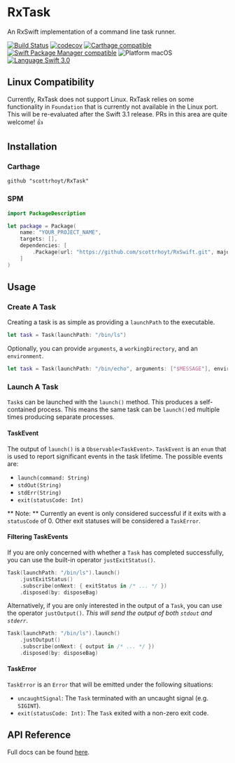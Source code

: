 # RxTask
An RxSwift implementation of a command line task runner.

[![Build Status](https://travis-ci.org/scottrhoyt/RxTask.svg?branch=master)](https://travis-ci.org/scottrhoyt/RxTask)
[![codecov](https://codecov.io/gh/scottrhoyt/RxTask/branch/master/graph/badge.svg)](https://codecov.io/gh/scottrhoyt/RxTask)
[![Carthage compatible](https://img.shields.io/badge/Carthage-compatible-4BC51D.svg?style=flat)](https://github.com/Carthage/Carthage)
[![Swift Package Manager compatible](https://img.shields.io/badge/Swift%20Package%20Manager-compatible-brightgreen.svg)](https://github.com/apple/swift-package-manager)
![Platform macOS](https://img.shields.io/badge/Platform-macOS-blue.svg)
[![Language Swift 3.0](https://img.shields.io/badge/Language-Swift%203.0-orange.svg)](https://swift.org)

## Linux Compatibility

Currently, RxTask does not support Linux. RxTask relies on some functionality
in `Foundation` that is currently not available in the Linux port. This will be
re-evaluated after the Swift 3.1 release. PRs in this area are quite welcome! 👍

## Installation

### Carthage

```shell
github "scottrhoyt/RxTask"
```

### SPM

```swift
import PackageDescription

let package = Package(
    name: "YOUR_PROJECT_NAME",
    targets: [],
    dependencies: [
        .Package(url: "https://github.com/scottrhoyt/RxSwift.git", majorVersion: 0)
    ]
)
```

## Usage

### Create A Task

Creating a task is as simple as providing a `launchPath` to the executable.

```swift
let task = Task(launchPath: "/bin/ls")
```

Optionally, you can provide `arguments`, a `workingDirectory`, and an
`environment`.

```swift
let task = Task(launchPath: "/bin/echo", arguments: ["$MESSAGE"], environment: ["MESSAGE": "Hello World!"])
```

### Launch A Task

`Task`s can be launched with the `launch()` method. This produces a
self-contained process. This means the same task can be `launch()`ed multiple
times producing separate processes.

#### TaskEvent

The output of `launch()` is a `Observable<TaskEvent>`. `TaskEvent` is an `enum`
that is used to report significant events in the task lifetime. The possible
events are:

* `launch(command: String)`
* `stdOut(String)`
* `stdErr(String)`
* `exit(statusCode: Int)`

** Note: ** Currently an event is only considered successful if it exits with a
`statusCode` of 0. Other exit statuses will be considered a `TaskError`.

#### Filtering TaskEvents

If you are only concerned with whether a `Task` has completed successfully, you
can use the built-in operator `justExitStatus()`.

```swift
Task(launchPath: "/bin/ls").launch()
    .justExitStatus()
    .subscribe(onNext: { exitStatus in /* ... */ })
    .disposed(by: disposeBag)
```

Alternatively, if you are only interested in the output of a `Task`, you can use
the operator `justOutput()`. *This will send the output of both `stdout` and
`stderr`*.

```swift
Task(launchPath: "/bin/ls").launch()
    .justOutput()
    .subscribe(onNext: { output in /* ... */ })
    .disposed(by: disposeBag)
```

#### TaskError

`TaskError` is an `Error` that will be emitted under the following situations:

* `uncaughtSignal`: The `Task` terminated with an uncaught signal (e.g. `SIGINT`).
* `exit(statusCode: Int)`: The `Task` exited with a non-zero exit code.

## API Reference

Full docs can be found [here](http://scottrhoyt.github.io/RxTask/).
